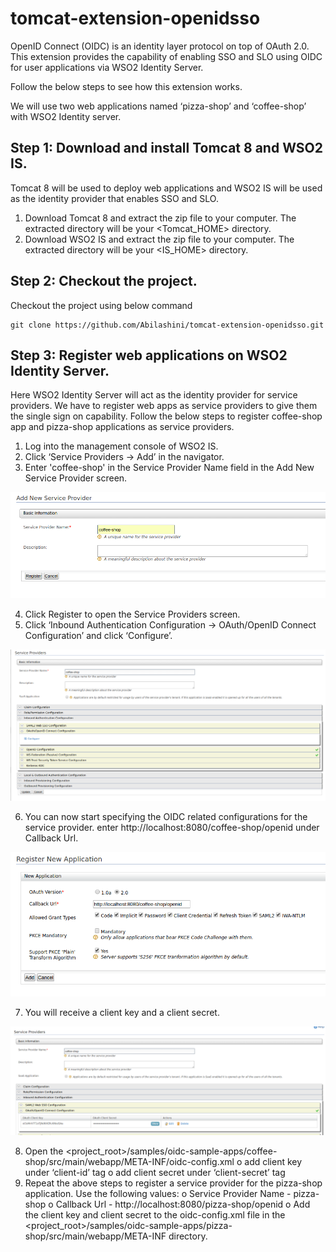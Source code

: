 # tomcat-extension-openidsso #

OpenID Connect (OIDC) is an identity layer protocol on top of OAuth 2.0.
This extension provides the capability of enabling SSO and SLO using OIDC for user applications via WSO2 Identity Server.

Follow the below steps to see how this extension works.

We will use two web applications named ‘pizza-shop’ and ‘coffee-shop’  with WSO2 Identity server.

## Step 1: Download and install Tomcat 8 and WSO2 IS. ##

Tomcat 8 will be used to deploy web applications and WSO2 IS will be used as the identity provider that enables SSO and SLO.

   1. Download Tomcat 8 and extract the zip file to your computer. 
        The extracted directory will be your <Tomcat_HOME> directory.
   2. Download WSO2 IS and extract the zip file to your computer. 
        The extracted directory will be your <IS_HOME> directory.

## Step 2: Checkout the project. ##

Checkout the project using below command

    git clone https://github.com/Abilashini/tomcat-extension-openidsso.git

## Step 3: Register web applications on WSO2 Identity Server. ##

Here WSO2 Identity Server will act as the identity provider for service providers.
We have to register web apps as service providers to give them the single sign on capability.
Follow the below steps to register coffee-shop app and pizza-shop applications as service providers.

1. Log into the management console of WSO2 IS.
2. Click ‘Service Providers -> Add’ in the navigator.
3. Enter 'coffee-shop' in the Service Provider Name field in the Add New Service Provider screen.

![alt tag](https://github.com/Abilashini/tomcat-extension-openidsso/blob/master/resources/Service-provider-register-1.png)
    
4. Click Register to open the Service Providers screen.
5. Click ‘Inbound Authentication Configuration ->  OAuth/OpenID Connect Configuration’ and click ‘Configure’.
    
![alt tag](https://github.com/Abilashini/tomcat-extension-openidsso/blob/master/resources/Service-provider-register-2.png)
    
6. You can now start specifying the OIDC related configurations for the service provider.
	enter http://localhost:8080/coffee-shop/openid under Callback Url.
        
![alt tag](https://github.com/Abilashini/tomcat-extension-openidsso/blob/master/resources/Service-provider-register-3.png)

7. You will receive a client key and a client secret.
    
![alt tag](https://github.com/Abilashini/tomcat-extension-openidsso/blob/master/resources/Service-provider-register-4.png)
    
8. Open the <project_root>/samples/oidc-sample-apps/coffee-shop/src/main/webapp/META-INF/oidc-config.xml
            o add client key under ‘client-id’ tag
            o add client secret under ‘client-secret’ tag
9. Repeat the above steps to register a service provider for the pizza-shop application. Use the following values:
            o Service Provider Name - pizza-shop
            o Callback Url - http://localhost:8080/pizza-shop/openid
            o Add the client key and client secret to the oidc-config.xml file in the <project_root>/samples/oidc-sample-apps/pizza-shop/src/main/webapp/META-INF directory.






